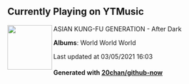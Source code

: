 ## Currently Playing on YTMusic

[<img align="left" width="100" src="https://lh3.googleusercontent.com/II4yEaMSQzH7bMBXfd7oVq8iEfmmmay9rQMV_s7Lq48V5aKRY-8nwmVZrGTvcRqrs4BuVb6uqR7UCi0k4A">](https://music.youtube.com/watch?v=v9elvcWUMgI)

ASIAN KUNG-FU GENERATION - After Dark

**Albums**: World World World

Last updated at 03/05/2021 16:03

#### Generated with [20chan/github-now](https://github.com/20chan/github-now)


<!--
**20chan/20chan** is a ✨ _special_ ✨ repository because its `README.md` (this file) appears on your GitHub profile.

Here are some ideas to get you started:

- 🔭 I’m currently working on ...
- 🌱 I’m currently learning ...
- 👯 I’m looking to collaborate on ...
- 🤔 I’m looking for help with ...
- 💬 Ask me about ...
- 📫 How to reach me: ...
- 😄 Pronouns: ...
- ⚡ Fun fact: ...
-->
